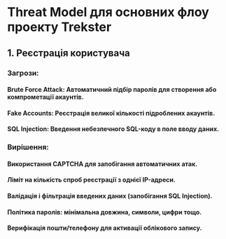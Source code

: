 # Threat Model для основних флоу проекту Trekster

## 1. Реєстрація користувача

### Загрози:

#### Brute Force Attack: Автоматичний підбір паролів для створення або компрометації акаунтів.
#### Fake Accounts: Реєстрація великої кількості підроблених акаунтів.
#### SQL Injection: Введення небезпечного SQL-коду в поле вводу даних.

### Вирішення:

#### Використання CAPTCHA для запобігання автоматичних атак.
#### Ліміт на кількість спроб реєстрації з однієї IP-адреси.
#### Валідація і фільтрація введених даних (запобігання SQL Injection).
#### Політика паролів: мінімальна довжина, символи, цифри тощо.
#### Верифікація пошти/телефону для активації облікового запису.
